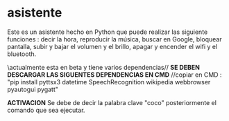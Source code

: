 # asistente
Este es un asistente hecho en Python que puede realizar las siguiente funciones : decir la hora, reproducir la música, buscar en Google, bloquear pantalla, subir y bajar el volumen y el brillo, apagar y encender el wifi y el bluetooth.

\\actualmente esta en beta y tiene varios dependencias//
**SE DEBEN DESCARGAR LAS SIGUENTES DEPENDENCIAS EN CMD**
//copiar en CMD :
"pip install pyttsx3 datetime SpeechRecognition wikipedia webbrowser pyautogui pygatt"

**ACTIVACION**
Se debe de decir la palabra clave "coco" posteriormente el comando que sea ejecutar.
